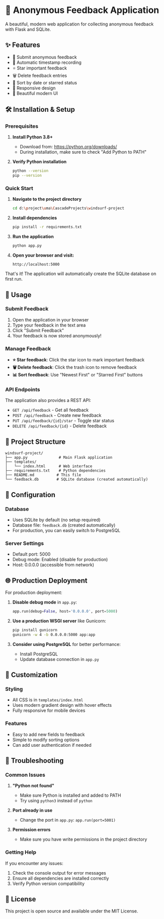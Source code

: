 # 💬 Anonymous Feedback Application

A beautiful, modern web application for collecting anonymous feedback with Flask and SQLite.

## ✨ Features

- 📝 Submit anonymous feedback
- 📅 Automatic timestamp recording
- ⭐ Star important feedback
- 🗑️ Delete feedback entries
- 🔄 Sort by date or starred status
- 📱 Responsive design
- 🎨 Beautiful modern UI


## 🛠️ Installation & Setup

### Prerequisites

1. **Install Python 3.8+**
   - Download from: https://python.org/downloads/
   - During installation, make sure to check "Add Python to PATH"

2. **Verify Python installation**
   ```bash
   python --version
   pip --version
   ```

### Quick Start

1. **Navigate to the project directory**
   ```bash
   cd d:\project\uma\CascadeProjects\windsurf-project
   ```

2. **Install dependencies**
   ```bash
   pip install -r requirements.txt
   ```

3. **Run the application**
   ```bash
   python app.py
   ```

4. **Open your browser and visit:**
   ```
   http://localhost:5000
   ```

That's it! The application will automatically create the SQLite database on first run.

## 🚀 Usage

### Submit Feedback
1. Open the application in your browser
2. Type your feedback in the text area
3. Click "Submit Feedback"
4. Your feedback is now stored anonymously!

### Manage Feedback
- **⭐ Star feedback**: Click the star icon to mark important feedback
- **🗑️ Delete feedback**: Click the trash icon to remove feedback
- **📊 Sort feedback**: Use "Newest First" or "Starred First" buttons

### API Endpoints

The application also provides a REST API:

- `GET /api/feedback` - Get all feedback
- `POST /api/feedback` - Create new feedback
- `PUT /api/feedback/{id}/star` - Toggle star status
- `DELETE /api/feedback/{id}` - Delete feedback

## 📁 Project Structure

```
windsurf-project/
├── app.py              # Main Flask application
├── templates/
│   └── index.html      # Web interface
├── requirements.txt    # Python dependencies
├── README.md          # This file
└── feedback.db        # SQLite database (created automatically)
```

## 🔧 Configuration

### Database
- Uses SQLite by default (no setup required)
- Database file: `feedback.db` (created automatically)
- For production, you can easily switch to PostgreSQL

### Server Settings
- Default port: 5000
- Debug mode: Enabled (disable for production)
- Host: 0.0.0.0 (accessible from network)

## 🌐 Production Deployment

For production deployment:

1. **Disable debug mode** in `app.py`:
   ```python
   app.run(debug=False, host='0.0.0.0', port=5000)
   ```

2. **Use a production WSGI server** like Gunicorn:
   ```bash
   pip install gunicorn
   gunicorn -w 4 -b 0.0.0.0:5000 app:app
   ```

3. **Consider using PostgreSQL** for better performance:
   - Install PostgreSQL
   - Update database connection in `app.py`

## 🎨 Customization

### Styling
- All CSS is in `templates/index.html`
- Uses modern gradient design with hover effects
- Fully responsive for mobile devices

### Features
- Easy to add new fields to feedback
- Simple to modify sorting options
- Can add user authentication if needed

## 🐛 Troubleshooting

### Common Issues

1. **"Python not found"**
   - Make sure Python is installed and added to PATH
   - Try using `python3` instead of `python`

2. **Port already in use**
   - Change the port in `app.py`: `app.run(port=5001)`

3. **Permission errors**
   - Make sure you have write permissions in the project directory

### Getting Help

If you encounter any issues:
1. Check the console output for error messages
2. Ensure all dependencies are installed correctly
3. Verify Python version compatibility

## 📄 License

This project is open source and available under the MIT License.
